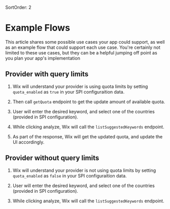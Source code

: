 SortOrder: 2
# Example Flows
This article shares some possible use cases your app could support, as well as an example flow that could support each use case. You're certainly not limited to these use cases, but they can be a helpful jumping off point as you plan your app's implementation

## Provider with query limits
1. Wix will understand your provider is using quota limits by setting `quota_enabled` as `true` in your SPI configuraition data.

2. Then call `getQuota` endpoint to get the update amount of available quota.

3. User will enter the desired keyword, and select one of the countries (provided in SPI configuration).

4. While clicking analyze, Wix will call the `listSuggestedKeywords` endpoint.

5. As part of the response, Wix will get the updated quota, and update the UI accordingly.

## Provider without query limits
1. Wix will understand your provider is not using quota limits by setting `quota_enabled` as `false` in your SPI configuraition data.

2. User will enter the desired keyword, and select one of the countries (provided in SPI configuration).

3. While clicking analyze, Wix will call the `listSuggestedKeywords` endpoint.
